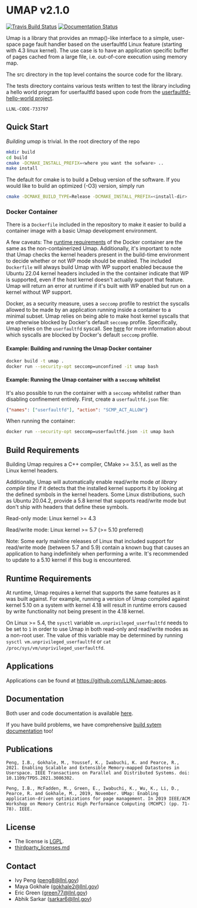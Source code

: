 # UMAP v2.1.0

[![Travis Build Status](https://travis-ci.com/LLNL/umap.svg?branch=develop)](https://travis-ci.com/LLNL/umap)
[![Documentation Status](https://readthedocs.org/projects/llnl-umap/badge/?version=develop)](https://llnl-umap.readthedocs.io/en/develop/?badge=develop)

Umap is a library that provides an mmap()-like interface to a simple, user-
space page fault handler based on the userfaultfd Linux feature (starting with
4.3 linux kernel). The use case is to have an application specific buffer of
pages cached from a large file, i.e. out-of-core execution using memory map.

The src directory in the top level contains the source code for the library.

The tests directory contains various tests written to test the library
including a hello world program for userfaultfd based upon code from the
[userfaultfd-hello-world project](http://noahdesu.github.io/2016/10/10/userfaultfd-hello-world.html).

`LLNL-CODE-733797`

## Quick Start

*Building umap* is trivial. In the root directory of the repo

```bash
mkdir build
cd build
cmake -DCMAKE_INSTALL_PREFIX=<where you want the sofware> ..
make install
```

The default for cmake is to build a Debug version of the software.  If you
would like to build an optimized (-O3) version, simply run 
```bash
cmake -DCMAKE_BUILD_TYPE=Release -DCMAKE_INSTALL_PREFIX=<install-dir> ..
```

### Docker Container
There is a `Dockerfile` included in the repository to make it easier to build a container image with a basic Umap development environment.

A few caveats:
The [runtime requirements](#runtime-requirements) of the Docker container are the same as the non-containerized Umap. Additionally, it's important to note that Umap checks the kernel headers present in the build-time environment to decide whether or not WP mode should be enabled. The included `Dockerfile` will always build Umap with WP support enabled because the Ubuntu 22.04 kernel headers included in the the container indicate that WP is supported, even if the host kernel doesn't actually support that feature. Umap will return an error at runtime if it's built with WP enabled but run on a kernel without WP support.

Docker, as a security measure, uses a `seccomp` profile to restrict the syscalls allowed to be made by an application running inside a container to a minimal subset. Umap relies on being able to make host kernel syscalls that are otherwise blocked by Docker's default `seccomp` profile. Specifically, Umap relies on the `userfaultfd` syscall. See [here](https://docs.docker.com/engine/security/seccomp/#significant-syscalls-blocked-by-the-default-profile]) for more information about which syscalls are blocked by Docker's default `seccomp` profile.

#### Example: Building and running the Umap Docker container
```bash
docker build -t umap .
docker run --security-opt seccomp=unconfined -it umap bash
```

#### Example: Running the Umap container with a `seccomp` whitelist
It's also possible to run the container with a `seccomp` whitelist rather than disabling confinement entirely.
First, create a `userfaultfd.json` file:
```json
{"names": ["userfaultfd"], "action": "SCMP_ACT_ALLOW"}
```

When running the container:
```bash
docker run --security-opt seccomp=userfaultfd.json -it umap bash
```

## Build Requirements
Building Umap requires a C++ compiler, CMake >= 3.5.1, as well as the Linux kernel headers.

Additionally, Umap will automatically enable read/write mode *at library compile time* if it detects that the installed kernel supports it by looking at the defined symbols in the kernel headers. Some Linux distributions, such as Ubuntu 20.04.2, provide a 5.8 kernel that supports read/write mode but don't ship with headers that define these symbols.

Read-only mode: Linux kernel >= 4.3

Read/write mode: Linux kernel >= 5.7 (>= 5.10 preferred)

Note: Some early mainline releases of Linux that included support for read/write mode (between 5.7 and 5.9) contain a known bug that causes an application to hang indefinitely when performing a write. It's recommended to update to a 5.10 kernel if this bug is encountered.

## Runtime Requirements
At runtime, Umap requires a kernel that supports the same features as it was built against. For example, running a version of Umap compiled against kernel 5.10 on a system with kernel 4.18 will result in runtime errors caused by write functionality not being present in the 4.18 kernel.

On Linux >= 5.4, the `sysctl` variable `vm.unprivileged_userfaultfd` needs to be set to `1` in order to use Umap in both read-only and read/write modes as a non-root user. The value of this variable may be determined by running `sysctl vm.unprivileged_userfaultfd` or `cat /proc/sys/vm/unprivileged_userfaultfd`.

## Applications

Applications can be found at https://github.com/LLNL/umap-apps. 

## Documentation

Both user and code documentation is available
[here](http://llnl-umap.readthedocs.io/).

If you have build problems, we have comprehensive
[build sytem documentation](https://llnl-umap.readthedocs.io/en/develop/advanced_configuration.html) too!

## Publications

```Peng, I.B., Gokhale, M., Youssef, K., Iwabuchi, K. and Pearce, R., 2021. Enabling Scalable and Extensible Memory-mapped Datastores in Userspace. IEEE Transactions on Parallel and Distributed Systems. doi: 10.1109/TPDS.2021.3086302.```

```Peng, I.B., McFadden, M., Green, E., Iwabuchi, K., Wu, K., Li, D., Pearce, R. and Gokhale, M., 2019, November. UMap: Enabling application-driven optimizations for page management. In 2019 IEEE/ACM Workshop on Memory Centric High Performance Computing (MCHPC) (pp. 71-78). IEEE.```

## License

- The license is [LGPL](/LICENSE).
- [thirdparty_licenses.md](/thirdparty_licenses.md)

## Contact

- Ivy Peng  (peng8@llnl.gov)
- Maya Gokhale (gokhale2@llnl.gov)
- Eric Green (green77@llnl.gov)
- Abhik Sarkar (sarkar6@llnl.gov)
